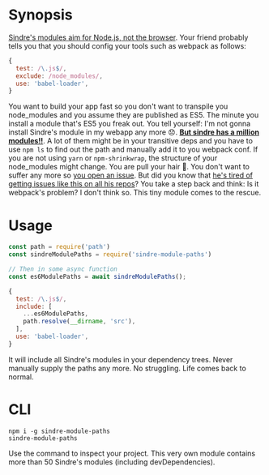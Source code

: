 # Synopsis

[Sindre's modules aim for Node.js, not the browser](https://github.com/sindresorhus/ama/issues/446). Your friend probably tells you that you should config your tools such as webpack as follows:

```js
{
  test: /\.js$/,
  exclude: /node_modules/,
  use: 'babel-loader',
}
```

You want to build your app fast so you don't want to transpile you node_modules and you assume they are published as ES5. The minute you install a module that's ES5 you freak out. You tell yourself: I'm not gonna install Sindre's module in my webapp any more :disappointed:. **[But sindre has a million modules!!](https://www.npmjs.com/~sindresorhus#packages)**. A lot of them might be in your transitive deps and you have to use `npm ls` to find out the path and manually add it to you webpack conf. If you are not using `yarn` or `npm-shrinkwrap`, the structure of your node_modules might change. You are pull your hair :haircut:. You don't want to suffer any more so [you open an issue](https://github.com/sindresorhus/sort-on/issues/13). But did you know that [he's tired of getting issues like this on all his repos](https://github.com/sindresorhus/sort-on/issues/13#issuecomment-289004719)? You take a step back and think: Is it webpack's problem? I don't think so. This tiny module comes to the rescue.

# Usage

```js
const path = require('path')
const sindreModulePaths = require('sindre-module-paths')

// Then in some async function
const es6ModulePaths = await sindreModulePaths();

{
  test: /\.js$/,
  include: [
    ...es6ModulePaths,
    path.resolve(__dirname, 'src'),
  ],
  use: 'babel-loader',
}
```

It will include all Sindre's modules in your dependency trees. Never manually supply the paths any more. No struggling. Life comes back to normal.

# CLI

```
npm i -g sindre-module-paths
sindre-module-paths
```

Use the command to inspect your project. This very own module contains more than 50 Sindre's modules (including devDependencies).
